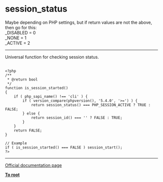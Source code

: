 # session_status



Maybe depending on PHP settings, but if return values are not the above, then go for this:<br>_DISABLED = 0<br>_NONE = 1<br>_ACTIVE = 2  

---

Universal function for checking session status.<br><br>

```
<?php
/**
 * @return bool
 */
function is_session_started()
{
    if ( php_sapi_name() !== 'cli' ) {
        if ( version_compare(phpversion(), '5.4.0', '>=') ) {
            return session_status() === PHP_SESSION_ACTIVE ? TRUE : FALSE;
        } else {
            return session_id() === '' ? FALSE : TRUE;
        }
    }
    return FALSE;
}

// Example
if ( is_session_started() === FALSE ) session_start();
?>
```
  

---

[Official documentation page](https://www.php.net/manual/en/function.session-status.php)

**[To root](/README.md)**